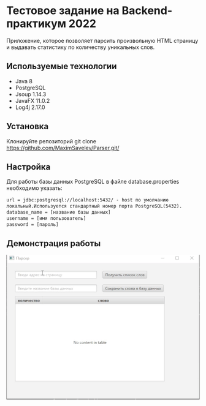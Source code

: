# Тестовое задание на Backend-практикум 2022

Приложение, которое позволяет парсить произвольную HTML страницу и выдавать статистику по количеству уникальных слов.
## Используемые технологии
- Java 8
- PostgreSQL
- Jsoup 1.14.3
- JavaFX 11.0.2
- Log4j 2.17.0

## Установка

Клонируйте репозиторий git clone <https://github.com/MaximSavelev/Parser.git/>

## Настройка
Для работы базы данных PostgreSQL в файле database.properties необходимо указать:
```
url = jdbc:postgresql://localhost:5432/ - host по умолчанию локальный.Используется стандартный номер порта PostgreSQL(5432).
database_name = [название базы данных]
username = [имя пользователь]
password = [пароль]
```
## Демонстрация работы
![Пример работы приложения](https://github.com/MaximSavelev/Parser/blob/master/example.gif "Demonstration")